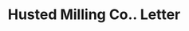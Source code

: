 ---
doi: 10.7916/D84T7WBF
date_other: '1911'
date_other_textual: '1911'
form: correspondence
genre:
- Letters (correspondence)
name:
- Husted Milling Co.
object_in_context_url: https://biggert.cul.columbia.edu/items/view/ave_biggert_00391
subject_hierarchical_geographic:
- Boston, Massachusetts, United States
subject_name:
- Husted Milling Co.
title: Husted Milling Co.. Letter
sort_title: Husted Milling Co.. Letter
call_number: ave_biggert_00391
coordinates:
- 42.35805555555556,-71.06361111111111
pid: ave_biggert_00391
identifiers: ave_biggert_00391
canvas_id: ldpd:395665
permalink: "/items/ave_biggert_00391/"
layout: iiif-image-page
---